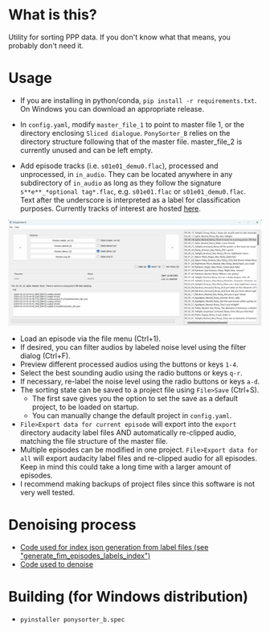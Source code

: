 # What is this?
Utility for sorting PPP data. If you don't know what that means, you probably
don't need it.

# Usage
* If you are installing in python/conda, `pip install -r requirements.txt`. On
  Windows you can download an appropriate release.
* In `config.yaml`, modify `master_file_1` to point to master file 1, or the
  directory enclosing `Sliced dialogue`. `PonySorter_B` relies on the directory
  structure following that of the master file. master_file_2 is currently unused
  and can be left empty.

* Add episode tracks (i.e. `s01e01_demu0.flac`), processed and unprocessed, in
  `in_audio`. They can be located anywhere in any subdirectory of `in_audio` as
  long as they follow the signature `s**e**_*optional tag*.flac`, e.g.
  `s01e01.flac` or `s01e01_demu0.flac`. Text after the underscore is interpreted
  as a label for classification purposes. Currently tracks of interest are
  hosted
  [here](https://drive.google.com/drive/folders/1CY2c7oW3KRPsyta-EyTlpvo8zeccQjCy).

![](https://raw.githubusercontent.com/effusiveperiscope/PonySorter-B/main/docs/1.png)

* Load an episode via the file menu (Ctrl+1).
* If desired, you can filter audios by labeled noise level using the filter dialog (Ctrl+F).
* Preview different processed audios using the buttons or keys `1-4`.
* Select the best sounding audio using the radio buttons or keys `q-r`.
* If necessary, re-label the noise level using the radio buttons or keys `a-d`.
* The sorting state can be saved to a project file using `File>Save` (Ctrl+S).
    * The first save gives you the option to set the save as a default project,
      to be loaded on startup.
    * You can manually change the default project in `config.yaml`.
* `File>Export data for current episode` will export into the `export` directory
  audacity label files AND automatically re-clipped audio, matching the file
  structure of the master file.
* Multiple episodes can be modified in one project. `File>Export data for all`
  will export audacity label files and re-clipped audio for all episodes. Keep
  in mind this could take a long time with a larger amount of episodes.
* I recommend making backups of project files since this software is not very
  well tested.

# Denoising process
* [Code used for index json generation from label files (see "generate_fim_episodes_labels_index")](https://github.com/effusiveperiscope/PPPDataset/blob/main/ppp.py)
* [Code used to denoise](https://github.com/effusiveperiscope/PPPDataset/blob/main/episodes_demucs.ipynb)

# Building (for Windows distribution)
* `pyinstaller ponysorter_b.spec`
